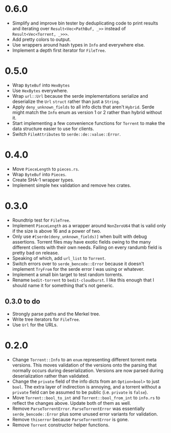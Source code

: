 # 0.6.0
- Simplify and improve bin tester by deduplicating code to print results and iterating over `Result<Vec<PathBuf, _>>` instead of `Result<Vec<Torrent, _>>>`.
- Add pretty colors to output.
- Use wrappers around hash types in `Info` and everywhere else.
- Implement a depth first iterator for `FileTree`.

# 0.5.0
- Wrap `ByteBuf` into `HexBytes`
- Use `HexBytes` everywhere.
- Wrap `url::Url` because the serde implementations serialize and deserialize the `Url` `struct` rather than just a `String`.
- Apply `deny_unknown_fields` to all info dicts that aren't `Hybrid`. Serde might match the `Info` enum as version 1 or 2 rather than hybrid without it.
- Start implementing a few convenience functions for `Torrent` to make the data structure easier to use for clients.
- Switch `FileAttributes` to `serde::de::value::Error`.

# 0.4.0
- Move `PieceLength` to `pieces.rs`.
- Wrap `ByteBuf` into `Pieces`.
- Create SHA-1 wrapper types.
- Implement simple hex validation and remove hex crates.

# 0.3.0
- Roundtrip test for `FileTree`.
- Implement `PieceLength` as a wrapper around `NonZeroU64` that is valid only if the size is above 16 and a power of two.
- Only use `#[serde(deny_unknown_fields)]` when built with debug assertions. Torrent files may have exotic fields owing to the many different clients with their own needs. Failing on every randumb field is pretty bad on release.
- Speaking of which, add `url_list` to `Torrent`.
- Switch errors over to `serde_bencode::Error` because it doesn't implement `TryFrom` for the serde error I was using or whatever.
- Implement a small bin target to test random torrents.
- Rename `bedit-torrent` to `bedit-cloudburst`. I like this enough that I should name it for something that's not generic.

## 0.3.0 to do
- Strongly parse paths and the Merkel tree.
- Write tree iterators for `FileTree`.
- Use `Url` for the URLs.

# 0.2.0
- Change `Torrent::Info` to an `enum` representing different torrent meta versions. This moves validation of the versions onto the parsing that normally occurs during deserialization. Versions are now parsed during deserialization rather than validated.
- Change the `private` field of the info dicts from an `Option<bool>` to just `bool`. The extra layer of indirection is annoying, and a torrent without a `private` field can be assumed to be public (i.e. `private` is `false`).
- Move `Torrent::bool_to_int` and `Torrent::bool_from_int` to `info.rs` to reflect the changes above. Update both of them as well.
- Remove `ParseTorrentError`. `ParseTorrentError` was essentially `serde_bencode::Error` plus some unused error variants for validation.
- Remove `thiserror` because `ParseTorrentError` is gone.
- Remove `Torrent` constructor helper functions.
